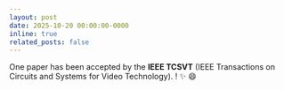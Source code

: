 ```yaml
---
layout: post
date: 2025-10-20 00:00:00-0000
inline: true
related_posts: false
---
```


One paper has been accepted by the **IEEE TCSVT** (IEEE Transactions on Circuits and Systems for Video Technology).
! :sparkles: :smile:
